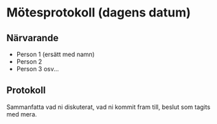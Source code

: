 # Mötesprotokoll (dagens datum)

## Närvarande

- Person 1 (ersätt med namn)
- Person 2
- Person 3
  osv...

## Protokoll

Sammanfatta vad ni diskuterat, vad ni kommit fram till, beslut som tagits med mera.
